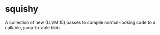 # squishy
A collection of new (LLVM 15) passes to compile normal-looking code to a callable, jump-to-able blob.
